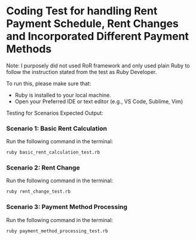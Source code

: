# Coding Test for handling Rent Payment Schedule, Rent Changes and Incorporated Different Payment Methods

Note: I purposely did not used RoR framework and only used plain Ruby to follow the instruction stated from the test as Ruby Developer.

To run this, please make sure that:
- Ruby is installed to your local machine.
- Open your Preferred IDE or text editor (e.g., VS Code, Sublime, Vim)

Testing for Scenarios Expected Output:

### Scenario 1: Basic Rent Calculation

Run the following command in the terminal:

```bash
ruby basic_rent_calculation_test.rb
```

### Scenario 2: Rent Change

Run the following command in the terminal:

```bash
ruby rent_change_test.rb
```

### Scenario 3: Payment Method Processing

Run the following command in the terminal:

```bash
ruby payment_method_processing_test.rb
```
